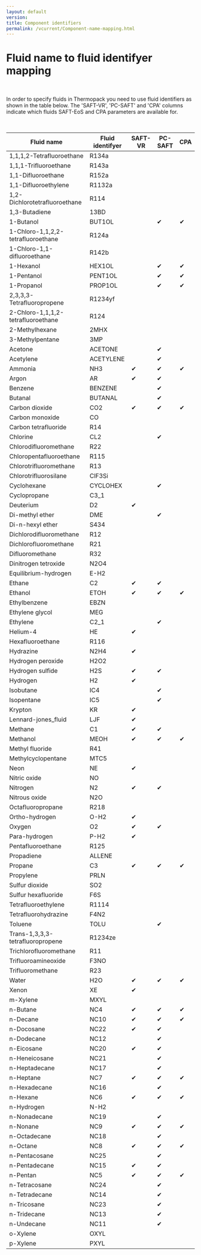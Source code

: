 ```yaml
---
layout: default
version: 
title: Component identifiers
permalink: /vcurrent/Component-name-mapping.html
---
```


<!---
This is an auto-generated file, written by the module at addon/pyUtils/compdatadb.py
Generated at : 2023-08-17T16:32:08.374065
This is the same module that is used to generate the Fortran
component database files.
--->


# Fluid name to fluid identifyer mapping
&nbsp;

In order to specify fluids in Thermopack you need to use fluid identifiers as shown in the table below. The 'SAFT-VR', 'PC-SAFT' and 'CPA' columns indicate which fluids SAFT-EoS and CPA parameters are available for.

&nbsp;

| Fluid name | Fluid identifyer | SAFT-VR | PC-SAFT | CPA |
| ------------------------ | ----------- | ---- | ---- | ---- |
| 1,1,1,2-Tetrafluoroethane | R134a |   |   |   |
| 1,1,1-Trifluoroethane | R143a |   |   |   |
| 1,1-Difluoroethane | R152a |   |   |   |
| 1,1-Difluoroethylene | R1132a |   |   |   |
| 1,2-Dichlorotetrafluoroethane | R114 |   |   |   |
| 1,3-Butadiene | 13BD |   |   |   |
| 1-Butanol | BUT1OL |   | &#10004; | &#10004; |
| 1-Chloro-1,1,2,2-tetrafluoroethane | R124a |   |   |   |
| 1-Chloro-1,1-difluoroethane | R142b |   |   |   |
| 1-Hexanol | HEX1OL |   | &#10004; | &#10004; |
| 1-Pentanol | PENT1OL |   | &#10004; | &#10004; |
| 1-Propanol | PROP1OL |   | &#10004; | &#10004; |
| 2,3,3,3-Tetrafluoropropene | R1234yf |   |   |   |
| 2-Chloro-1,1,1,2-tetrafluoroethane | R124 |   |   |   |
| 2-Methylhexane | 2MHX |   |   |   |
| 3-Methylpentane | 3MP |   |   |   |
| Acetone | ACETONE |   | &#10004; |   |
| Acetylene | ACETYLENE |   | &#10004; |   |
| Ammonia | NH3 | &#10004; | &#10004; | &#10004; |
| Argon | AR | &#10004; | &#10004; |   |
| Benzene | BENZENE |   | &#10004; |   |
| Butanal | BUTANAL |   | &#10004; |   |
| Carbon dioxide | CO2 | &#10004; | &#10004; | &#10004; |
| Carbon monoxide | CO |   |   |   |
| Carbon tetrafluoride | R14 |   |   |   |
| Chlorine | CL2 |   | &#10004; |   |
| Chlorodifluoromethane | R22 |   |   |   |
| Chloropentafluoroethane | R115 |   |   |   |
| Chlorotrifluoromethane | R13 |   |   |   |
| Chlorotrifluorosilane | ClF3Si |   |   |   |
| Cyclohexane | CYCLOHEX |   | &#10004; |   |
| Cyclopropane | C3_1 |   |   |   |
| Deuterium | D2 | &#10004; |   |   |
| Di-methyl ether | DME |   | &#10004; |   |
| Di-n-hexyl ether | S434 |   |   |   |
| Dichlorodifluoromethane | R12 |   |   |   |
| Dichlorofluoromethane | R21 |   |   |   |
| Difluoromethane | R32 |   |   |   |
| Dinitrogen tetroxide | N2O4 |   |   |   |
| Equilibrium-hydrogen | E-H2 |   |   |   |
| Ethane | C2 | &#10004; | &#10004; |   |
| Ethanol | ETOH | &#10004; | &#10004; | &#10004; |
| Ethylbenzene | EBZN |   |   |   |
| Ethylene glycol | MEG |   |   |   |
| Ethylene | C2_1 |   | &#10004; |   |
| Helium-4 | HE | &#10004; |   |   |
| Hexafluoroethane | R116 |   |   |   |
| Hydrazine | N2H4 | &#10004; |   |   |
| Hydrogen peroxide | H2O2 |   |   |   |
| Hydrogen sulfide | H2S | &#10004; | &#10004; |   |
| Hydrogen | H2 | &#10004; |   |   |
| Isobutane | IC4 |   | &#10004; |   |
| Isopentane | IC5 |   | &#10004; |   |
| Krypton | KR | &#10004; |   |   |
| Lennard-jones_fluid | LJF | &#10004; |   |   |
| Methane | C1 | &#10004; | &#10004; |   |
| Methanol | MEOH | &#10004; | &#10004; | &#10004; |
| Methyl fluoride | R41 |   |   |   |
| Methylcyclopentane | MTC5 |   |   |   |
| Neon | NE | &#10004; |   |   |
| Nitric oxide | NO |   |   |   |
| Nitrogen | N2 | &#10004; | &#10004; |   |
| Nitrous oxide | N2O |   |   |   |
| Octafluoropropane | R218 |   |   |   |
| Ortho-hydrogen | O-H2 | &#10004; |   |   |
| Oxygen | O2 | &#10004; | &#10004; |   |
| Para-hydrogen | P-H2 | &#10004; |   |   |
| Pentafluoroethane | R125 |   |   |   |
| Propadiene | ALLENE |   |   |   |
| Propane | C3 | &#10004; | &#10004; | &#10004; |
| Propylene | PRLN |   |   |   |
| Sulfur dioxide | SO2 |   |   |   |
| Sulfur hexafluoride | F6S |   |   |   |
| Tetrafluoroethylene | R1114 |   |   |   |
| Tetrafluorohydrazine | F4N2 |   |   |   |
| Toluene | TOLU |   | &#10004; |   |
| Trans-1,3,3,3-tetrafluoropropene | R1234ze |   |   |   |
| Trichlorofluoromethane | R11 |   |   |   |
| Trifluoroamineoxide | F3NO |   |   |   |
| Trifluoromethane | R23 |   |   |   |
| Water | H2O | &#10004; | &#10004; | &#10004; |
| Xenon | XE | &#10004; |   |   |
| m-Xylene | MXYL |   |   |   |
| n-Butane | NC4 | &#10004; | &#10004; | &#10004; |
| n-Decane | NC10 | &#10004; | &#10004; | &#10004; |
| n-Docosane | NC22 | &#10004; | &#10004; |   |
| n-Dodecane | NC12 |   | &#10004; |   |
| n-Eicosane | NC20 | &#10004; | &#10004; |   |
| n-Heneicosane | NC21 |   | &#10004; |   |
| n-Heptadecane | NC17 |   | &#10004; |   |
| n-Heptane | NC7 | &#10004; | &#10004; | &#10004; |
| n-Hexadecane | NC16 |   | &#10004; |   |
| n-Hexane | NC6 | &#10004; | &#10004; | &#10004; |
| n-Hydrogen | N-H2 |   |   |   |
| n-Nonadecane | NC19 |   | &#10004; |   |
| n-Nonane | NC9 | &#10004; | &#10004; | &#10004; |
| n-Octadecane | NC18 |   | &#10004; |   |
| n-Octane | NC8 | &#10004; | &#10004; | &#10004; |
| n-Pentacosane | NC25 |   | &#10004; |   |
| n-Pentadecane | NC15 | &#10004; | &#10004; |   |
| n-Pentan | NC5 | &#10004; | &#10004; | &#10004; |
| n-Tetracosane | NC24 |   | &#10004; |   |
| n-Tetradecane | NC14 |   | &#10004; |   |
| n-Tricosane | NC23 |   | &#10004; |   |
| n-Tridecane | NC13 |   | &#10004; |   |
| n-Undecane | NC11 |   | &#10004; |   |
| o-Xylene | OXYL |   |   |   |
| p-Xylene | PXYL |   |   |   |
